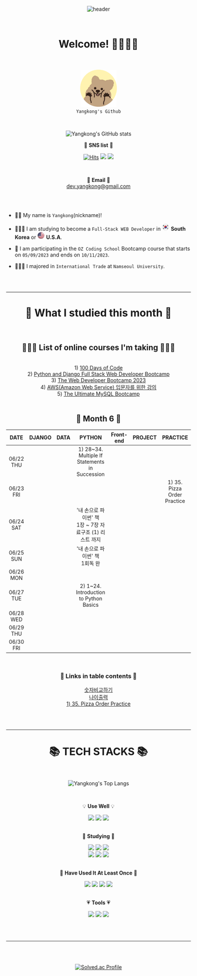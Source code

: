 <div align="center">

![header](https://capsule-render.vercel.app/api?type=rounded&text=DEV-Yangkong&fontColor=000000&color=fff3b0&height=150&animation=blinking)

</div>

<br/>

<div align=center>
  <h1>Welcome! 👋🏻👋🏻</h1>

<br/><br/>
<img src="quoaka_circle.png" width="20%" height="10%"/>
<br/>
`Yangkong's Github`

</div>

<br/>

<div align=center>

![Yangkong's GitHub stats](https://github-readme-stats.vercel.app/api?username=DEV-Yangkong&show_icons=true&theme=radical&count_private=true)

&#128172; <b>SNS list</b> &#128172;

[![Hits](https://hits.seeyoufarm.com/api/count/incr/badge.svg?url=https%3A%2F%2Fgithub.com%2FDEV-YangKong&count_bg=%23ef476f&title_bg=%23555555&icon=github.svg&icon_color=%23ef476f&title=hits&edge_flat=false)](https://hits.seeyoufarm.com)
<a href="https://dev-yangkong.tistory.com/" target="_blank"><img src="https://img.shields.io/badge/Tech Blog-ffd166?style=flat-square&logo=GitHub Sponsors&logoColor=white&link=https://dev-yangkong.tistory.com/"/></a>
<a href="https://www.instagram.com/dev_yangkong/" target="_blank"><img src="https://img.shields.io/badge/Instagram-06d6a0?style=flat-square&logo=Instagram&logoColor=white"/></a>

<br/>

&#128140; <b>Email</b> &#128140;<br/>
dev.yangkong@gmail.com

</div>

<br/><br/>

- 👩🏻 My name is `Yangkong`(nickname)!

- 👩🏻‍💻 I am studying to become a `Full-Stack WEB Developer` in <img src="south-korea.png" width="20"/> <b>South Korea</b> or <img src="USA.png" width="20"/> <b>U.S.A</b>.

- 📖 I am participating in the `OZ Coding School` Bootcamp course that starts on `05/09/2023` and ends on `10/11/2023`.

- 👩🏻‍🎓 I majored in `International Trade` at `Namseoul University`.

<br/><br/>

---

<div align=center><h1>📝 What I studied this month 📝</h1></div>
<br/>

<div align=center>

<h2>👩🏻‍💻 List of online courses I'm taking 👩🏻‍💻</h3>
<br/>
1) <a href="https://www.udemy.com/course/100-days-of-code/">100 Days of Code</a> <br/>
2) <a href="https://kmooc.udemy.com/course/django-and-python-full-stack-developer-masterclass/">Python and Django Full Stack Web Developer Bootcamp</a> <br/>
3) <a href="https://kmooc.udemy.com/course/the-web-developer-bootcamp/">The Web Developer Bootcamp 2023</a> <br/>
4) <a href="https://kmooc.udemy.com/course/aws-beginner-sk/">AWS(Amazon Web Service) 입문자를 위한 강의</a> <br/>
5) <a href="https://kmooc.udemy.com/course/the-ultimate-mysql-bootcamp-go-from-sql-beginner-to-expert/">The Ultimate MySQL Bootcamp</a> <br/>

<br/>
<h2>📅 Month 6 📅</h2>

|   DATE    | DJANGO | DATA |                             PYTHON                             | Front-end |             PROJECT              | PRACTICE |
| :-------: | :----: | :--: | :------------------------------------------------------------: | :-------: | :------------------------------: | :------: |
| 06/22 THU |        |      |      1) 28~34.<br/> Multiple If Statements in Succession       |           |                                  |          |
| 06/23 FRI |        |      |                                                                |           |  |     1) 35.<br/> Pizza Order Practice     |
| 06/24 SAT |        |      | '내 손으로 파이썬' 책 <br/> 1장 ~ 7장 자료구조 (1) 리스트 까지 |           |                                  |          |
| 06/25 SUN |        |      |              '내 손으로 파이썬' 책 <br/> 1회독 완              |           |                                  |          |
| 06/26 MON |        |      |                                                                |           |                                  |          |
| 06/27 TUE |        |      |          2) 1~24.<br/> Introduction to Python Basics           |           |                                  |          |
| 06/28 WED |        |      |                                                                |           |                                  |          |
| 06/29 THU |        |      |                                                                |           |                                  |          |
| 06/30 FRI |        |      |                                                                |           |                                  |          |

<br/>

<h3>🔗 Links in table contents 🔗</h3>

<a href="https://github.com/DEV-Yangkong/testing-code/tree/main/%ED%94%84%EB%A1%9C%EA%B7%B8%EB%9E%98%EB%A8%B8%EC%8A%A4/lv0/120807.%E2%80%85%EC%88%AB%EC%9E%90%E2%80%85%EB%B9%84%EA%B5%90%ED%95%98%EA%B8%B0">
숫자비교하기</a><br/>
<a href="https://github.com/DEV-Yangkong/testing-code/tree/main/%ED%94%84%EB%A1%9C%EA%B7%B8%EB%9E%98%EB%A8%B8%EC%8A%A4/lv0/120820.%E2%80%85%EB%82%98%EC%9D%B4%E2%80%85%EC%B6%9C%EB%A0%A5">
나이출력</a><br/>
<a href="https://github.com/DEV-Yangkong/python/tree/main/coding_exercises/day3/Exercise4_Pizza_Order_Practice">
1) 35. Pizza Order Practice</a><br/>

</div align=center>

<br/><br/>

---

<div align=center><h1>📚 TECH STACKS 📚</h1>

<br/>

![Yangkong's Top Langs](https://github-readme-stats.vercel.app/api/top-langs/?username=DEV-Yangkong&layout=compact&theme=radical)

<br/>

</div>

<div align=center>

&#128161; <strong>Use Well</strong> &#128161;

<div>
  <img src="https://img.shields.io/badge/HTML5-E34F26?style=for-the-badge&logo=HTML5&logoColor=white"> 
  <img src="https://img.shields.io/badge/CSS3-1572B6?style=for-the-badge&logo=CSS3&logoColor=white">
  <img src="https://img.shields.io/badge/bootstrap-7952B3?style=for-the-badge&logo=bootstrap&logoColor=white">
  <br/>
</div>

<br/>

📖 <strong>Studying</strong> 📖

<div>
  <img src="https://img.shields.io/badge/python-3776AB?style=for-the-badge&logo=python&logoColor=white">
  <img src="https://img.shields.io/badge/django-092E20?style=for-the-badge&logo=django&logoColor=white">
  <img src="https://img.shields.io/badge/javascript-F7DF1E?style=for-the-badge&logo=javascript&logoColor=black">
  <br/>
  
  <img src="https://img.shields.io/badge/react-61DAFB?style=for-the-badge&logo=react&logoColor=black">
  <img src="https://img.shields.io/badge/mysql-4479A1?style=for-the-badge&logo=mysql&logoColor=white">
  <img src="https://img.shields.io/badge/amazonaws-232F3E?style=for-the-badge&logo=amazonaws&logoColor=white">
  </div>

<br/>

📝 <strong>Have Used It At Least Once</strong> 📝

<div>
  <img src="https://img.shields.io/badge/typescript-3178C6?style=for-the-badge&logo=typescript&logoColor=white">
  <img src="https://img.shields.io/badge/MongoDB-47A248?style=for-the-badge&logo=MongoDB&logoColor=white">
  <img src="https://img.shields.io/badge/vue.js-4FC08D?style=for-the-badge&logo=vue.js&logoColor=white">
  <img src="https://img.shields.io/badge/node.js-339933?style=for-the-badge&logo=Node.js&logoColor=white">
</div>

<br/>

&#128151; <strong>Tools</strong> &#128151;

<div>
  <a href="https://dev-yangkong.tistory.com/" target="_blank"><img src="https://img.shields.io/badge/Tistory-ffd166?style=for-the-badge&logo=tistory&logoColor=white&link=https://dev-yangkong.tistory.com/"/></a>
  <a href="https://github.com/DEV-Yangkong" target="_blank"><img src="https://img.shields.io/badge/github-cdb4db?style=for-the-badge&logo=github&logoColor=white&link=https://github.com/DEV-Yangkong"></a>
  <img src="https://img.shields.io/badge/git-F05032?style=for-the-badge&logo=git&logoColor=white">
</div>

<br/><br/>

---

<br/><br/>

<div align=center>

[![Solved.ac Profile](http://mazassumnida.wtf/api/v2/generate_badge?boj=dev_yangkong)](https://solved.ac/dev_yangkong/)

</div align=center>

<br/><br/>
